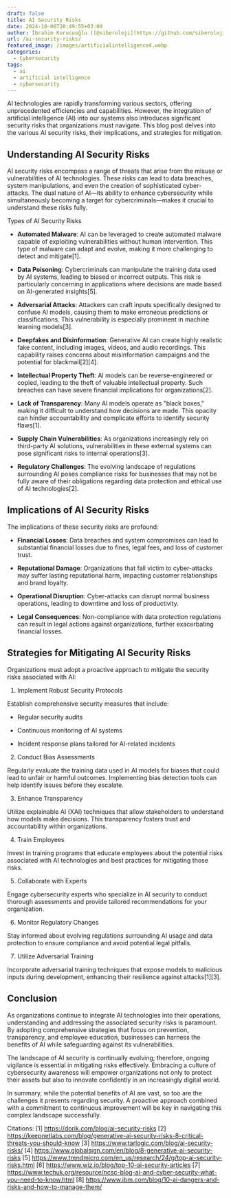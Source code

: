 ```yaml
---
draft: false
title: AI Security Risks
date: 2024-10-06T20:49:55+03:00
author: İbrahim Korucuoğlu ([@siberoloji](https://github.com/siberoloji))
url: /ai-security-risks/
featured_image: /images/artificialintelligence4.webp
categories:
  - Cybersecurity
tags:
  - ai
  - artificial intelligence
  - cybersecurity
---
```



AI technologies are rapidly transforming various sectors, offering unprecedented efficiencies and capabilities. However, the integration of artificial intelligence (AI) into our systems also introduces significant security risks that organizations must navigate. This blog post delves into the various AI security risks, their implications, and strategies for mitigation.



## Understanding AI Security Risks



AI security risks encompass a range of threats that arise from the misuse or vulnerabilities of AI technologies. These risks can lead to data breaches, system manipulations, and even the creation of sophisticated cyber-attacks. The dual nature of AI—its ability to enhance cybersecurity while simultaneously becoming a target for cybercriminals—makes it crucial to understand these risks fully.



Types of AI Security Risks


* **Automated Malware**: AI can be leveraged to create automated malware capable of exploiting vulnerabilities without human intervention. This type of malware can adapt and evolve, making it more challenging to detect and mitigate[1].

* **Data Poisoning**: Cybercriminals can manipulate the training data used by AI systems, leading to biased or incorrect outputs. This risk is particularly concerning in applications where decisions are made based on AI-generated insights[5].

* **Adversarial Attacks**: Attackers can craft inputs specifically designed to confuse AI models, causing them to make erroneous predictions or classifications. This vulnerability is especially prominent in machine learning models[3].

* **Deepfakes and Disinformation**: Generative AI can create highly realistic fake content, including images, videos, and audio recordings. This capability raises concerns about misinformation campaigns and the potential for blackmail[2][4].

* **Intellectual Property Theft**: AI models can be reverse-engineered or copied, leading to the theft of valuable intellectual property. Such breaches can have severe financial implications for organizations[2].

* **Lack of Transparency**: Many AI models operate as "black boxes," making it difficult to understand how decisions are made. This opacity can hinder accountability and complicate efforts to identify security flaws[1].

* **Supply Chain Vulnerabilities**: As organizations increasingly rely on third-party AI solutions, vulnerabilities in these external systems can pose significant risks to internal operations[3].

* **Regulatory Challenges**: The evolving landscape of regulations surrounding AI poses compliance risks for businesses that may not be fully aware of their obligations regarding data protection and ethical use of AI technologies[2].




## Implications of AI Security Risks



The implications of these security risks are profound:


* **Financial Losses**: Data breaches and system compromises can lead to substantial financial losses due to fines, legal fees, and loss of customer trust.

* **Reputational Damage**: Organizations that fall victim to cyber-attacks may suffer lasting reputational harm, impacting customer relationships and brand loyalty.

* **Operational Disruption**: Cyber-attacks can disrupt normal business operations, leading to downtime and loss of productivity.

* **Legal Consequences**: Non-compliance with data protection regulations can result in legal actions against organizations, further exacerbating financial losses.




## Strategies for Mitigating AI Security Risks



Organizations must adopt a proactive approach to mitigate the security risks associated with AI:



1. Implement Robust Security Protocols



Establish comprehensive security measures that include:


* Regular security audits

* Continuous monitoring of AI systems

* Incident response plans tailored for AI-related incidents




2. Conduct Bias Assessments



Regularly evaluate the training data used in AI models for biases that could lead to unfair or harmful outcomes. Implementing bias detection tools can help identify issues before they escalate.



3. Enhance Transparency



Utilize explainable AI (XAI) techniques that allow stakeholders to understand how models make decisions. This transparency fosters trust and accountability within organizations.



4. Train Employees



Invest in training programs that educate employees about the potential risks associated with AI technologies and best practices for mitigating those risks.



5. Collaborate with Experts



Engage cybersecurity experts who specialize in AI security to conduct thorough assessments and provide tailored recommendations for your organization.



6. Monitor Regulatory Changes



Stay informed about evolving regulations surrounding AI usage and data protection to ensure compliance and avoid potential legal pitfalls.



7. Utilize Adversarial Training



Incorporate adversarial training techniques that expose models to malicious inputs during development, enhancing their resilience against attacks[1][3].



## Conclusion



As organizations continue to integrate AI technologies into their operations, understanding and addressing the associated security risks is paramount. By adopting comprehensive strategies that focus on prevention, transparency, and employee education, businesses can harness the benefits of AI while safeguarding against its vulnerabilities.



The landscape of AI security is continually evolving; therefore, ongoing vigilance is essential in mitigating risks effectively. Embracing a culture of cybersecurity awareness will empower organizations not only to protect their assets but also to innovate confidently in an increasingly digital world.



In summary, while the potential benefits of AI are vast, so too are the challenges it presents regarding security. A proactive approach combined with a commitment to continuous improvement will be key in navigating this complex landscape successfully.



Citations: [1] https://dorik.com/blog/ai-security-risks [2] https://keepnetlabs.com/blog/generative-ai-security-risks-8-critical-threats-you-should-know [3] https://www.tarlogic.com/blog/ai-security-risks/ [4] https://www.globalsign.com/en/blog/8-generative-ai-security-risks [5] https://www.trendmicro.com/en_us/research/24/g/top-ai-security-risks.html [6] https://www.wiz.io/blog/top-10-ai-security-articles [7] https://www.techuk.org/resource/ncsc-blog-ai-and-cyber-security-what-you-need-to-know.html [8] https://www.ibm.com/blog/10-ai-dangers-and-risks-and-how-to-manage-them/
